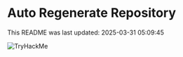 # Auto Regenerate Repository

This README was last updated: 2025-03-31 05:09:45

 ![TryHackMe](https://tryhackme.com/badge/533634)
